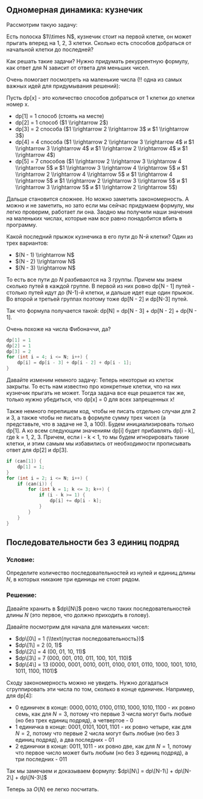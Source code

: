 ## Одномерная динамика: кузнечик

Рассмотрим такую задачу:

Есть полоска $1\\times N$, кузнечик стоит на первой клетке, он может
прыгать вперед на 1, 2, 3 клетки. Сколько есть способов добраться от
начальной клетки до последней?

Как решать такие задачи? Нужно придумать рекуррентную формулу, как ответ
для N зависит от ответа для меньших чисел.

Очень помогает посмотреть на маленькие числа (\!\! одна из самых важных
идей для придумывания решений):

Пусть dp\[x\] - это количество способов добраться от 1 клетки до клетки
номер x.

  - dp\[1\] = 1 способ (стоять на месте)
  - dp\[2\] = 1 способ ($1 \\rightarrow 2$)
  - dp\[3\] = 2 способа ($1 \\rightarrow 2 \\rightarrow 3$ и $1
    \\rightarrow 3$)
  - dp\[4\] = 4 способа ($1 \\rightarrow 2 \\rightarrow 3 \\rightarrow
    4$ и $1 \\rightarrow 3 \\rightarrow 4$ и $1 \\rightarrow 2
    \\rightarrow 4$ и $1 \\rightarrow 4$)
  - dp\[5\] = 7 способов ($1 \\rightarrow 2 \\rightarrow 3 \\rightarrow
    4 \\rightarrow 5$ и $1 \\rightarrow 3 \\rightarrow 4 \\rightarrow 5$
    и $1 \\rightarrow 2 \\rightarrow 4 \\rightarrow 5$ и $1 \\rightarrow
    4 \\rightarrow 5$ и $1 \\rightarrow 2 \\rightarrow 3 \\rightarrow 5$
    и $1 \\rightarrow 3 \\rightarrow 5$ и $1 \\rightarrow 2 \\rightarrow
    5$)

Дальше становится сложнее. Но можно заметить закономерность. А можно и
не заметить, но зато если мы сейчас придумаем формулу, мы легко
проверим, работает ли она. Заодно мы получили наши значения на
маленьких числах, которые нам все равно понадобится вбить в
программу.

Какой последний прыжок кузнечика в его пути до N-й клетки? Один из трех
вариантов:

  - $(N - 1) \\rightarrow N$
  - $(N - 2) \\rightarrow N$
  - $(N - 3) \\rightarrow N$

То есть все пути до $N$ разбиваются на 3 группы. Причем мы знаем сколько
путей в каждой группе. В первой из них ровно dp\[N - 1\] путей - столько
путей идут до (N-1)-й клетки, и дальше идет еще один прыжок. Во второй и
третьей группах поэтому тоже dp\[N - 2\] и dp\[N-3\] путей.

Так что формула получается такой: dp\[N\] = dp\[N - 3\] + dp\[N - 2\] +
dp\[N - 1\].

Очень похоже на числа Фибоначчи, да?

``` C++ numberLines
dp[1] = 1
dp[2] = 1
dp[3] = 2
for (int i = 4; i <= N; i++) {
    dp[i] = dp[i - 3] + dp[i - 2] + dp[i - 1];
}
```

Давайте изменим немного задачу: Теперь некоторые из клеток закрыты. То
есть нам известно про конкретные клетки, что на них кузнечик прыгать
не может. Тогда задача все еще решается так же, только нужно
убедиться, что dp\[x\] = 0 для всех запрещенных x\!

Также немного перепишем код, чтобы не писать отдельно случаи для 2 и 3,
а также чтобы не писать в формуле сумму трех чисел (а представьте, что
в задаче не 3, а 100). Будем инициализировать только dp\[1\]. А ко всем
следующим значениям dp\[i\] будет прибавлять dp\[i - k\], где k = 1, 2,
3. Причем, если i - k \< 1, то мы будем игнорировать такие клетки, и
этим самым мы избавились от необходимости прописывать ответ для
dp\[2\] и dp\[3\].

``` C++ numberLines
if (can[1]) {
    dp[1] = 1;
}
for (int i = 2; i <= N; i++) {
    if (can(i)) {
        for (int k = 1; k <= 3; k++) {
            if (i - k >= 1) {
                dp[i] += dp[i - k];
            }
        }
    }
}
```

## Последовательности без 3 единиц подряд

### Условие:

Определите количество последовательностей из нулей и единиц длины $N$, в
которых никакие три единицы не стоят рядом.

### Решение:

Давайте хранить в $dp\[N\]$ ровно число таких последовательностей длины
$N$ (это первое, что должно приходить в голову).

Давайте посмотрим для начала для маленьких чисел:

  - $dp\[0\] = 1 (\\text{пустая последовательность})$
  - $dp\[1\] = 2 (0, 1)$
  - $dp\[2\] = 4 (00, 01, 10, 11)$
  - $dp\[3\] = 7 (000, 001, 010, 011, 100, 101, 110)$
  - $dp\[4\] = 13 (0000, 0001, 0010, 0011, 0100, 0101, 0110, 1000, 1001,
    1010, 1011, 1100, 1101)$

Сходу закономерность можно не увидеть. Нужно догадаться сгруппировать
эти числа по том, сколько в конце единичек. Например, для dp\[4\]:

  - 0 единичек в конце: $0000, 0010, 0100, 0110, 1000, 1010, 1100$ - их
    ровно семь, как для $N=3$, потому что первые 3 числа могут быть
    любые (но без трех единиц подряд), а четвертое - 0
  - 1 единичка в конце: $0001, 0101, 1001, 1101$ - их ровно четыре, как
    для $N=2$, потому что первые 2 числа могут быть любые (но без 3
    единиц подряд), а два последних - 01
  - 2 единички в конце: $0011, 1011$ - их ровно две, как для $N=1$,
    потому что первое число может быть любым (но без 3 единиц
    подряд), а три последних - 011

Так мы замечаем и доказываем формулу: $dp\[N\] = dp\[N-1\] + dp\[N-2\] +
dp\[N-3\]$

Теперь за $O(N)$ ее легко посчитать.